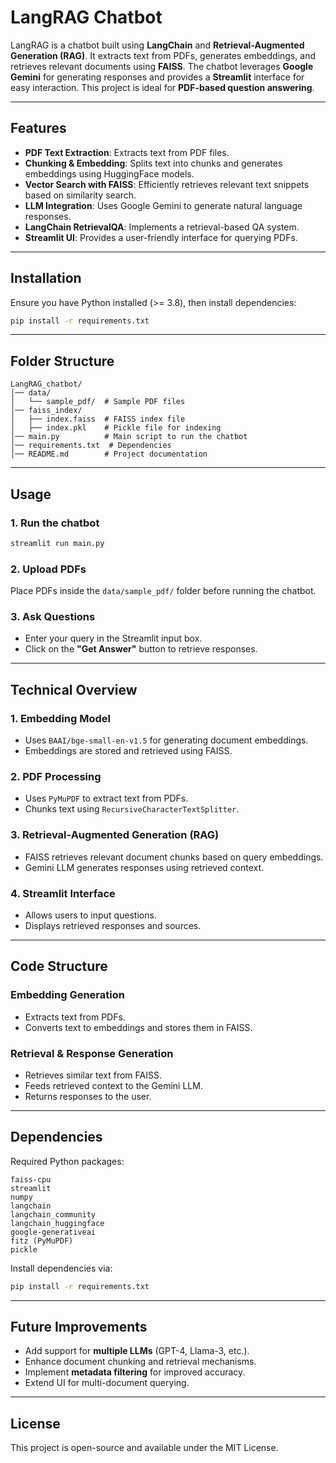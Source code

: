 # LangRAG Chatbot

LangRAG is a chatbot built using **LangChain** and **Retrieval-Augmented Generation (RAG)**. It extracts text from PDFs, generates embeddings, and retrieves relevant documents using **FAISS**. The chatbot leverages **Google Gemini** for generating responses and provides a **Streamlit** interface for easy interaction. This project is ideal for **PDF-based question answering**.

---

## Features

- **PDF Text Extraction**: Extracts text from PDF files.
- **Chunking & Embedding**: Splits text into chunks and generates embeddings using HuggingFace models.
- **Vector Search with FAISS**: Efficiently retrieves relevant text snippets based on similarity search.
- **LLM Integration**: Uses Google Gemini to generate natural language responses.
- **LangChain RetrievalQA**: Implements a retrieval-based QA system.
- **Streamlit UI**: Provides a user-friendly interface for querying PDFs.

---

## Installation

Ensure you have Python installed (>= 3.8), then install dependencies:

```sh
pip install -r requirements.txt
```

---

## Folder Structure

```
LangRAG_chatbot/
│── data/
│   └── sample_pdf/  # Sample PDF files
│── faiss_index/
│   ├── index.faiss  # FAISS index file
│   ├── index.pkl    # Pickle file for indexing
│── main.py          # Main script to run the chatbot
│── requirements.txt  # Dependencies
│── README.md        # Project documentation
```

---

## Usage

### 1. Run the chatbot

```sh
streamlit run main.py
```

### 2. Upload PDFs
Place PDFs inside the `data/sample_pdf/` folder before running the chatbot.

### 3. Ask Questions
- Enter your query in the Streamlit input box.
- Click on the **"Get Answer"** button to retrieve responses.

---

## Technical Overview

### 1. **Embedding Model**
- Uses `BAAI/bge-small-en-v1.5` for generating document embeddings.
- Embeddings are stored and retrieved using FAISS.

### 2. **PDF Processing**
- Uses `PyMuPDF` to extract text from PDFs.
- Chunks text using `RecursiveCharacterTextSplitter`.

### 3. **Retrieval-Augmented Generation (RAG)**
- FAISS retrieves relevant document chunks based on query embeddings.
- Gemini LLM generates responses using retrieved context.

### 4. **Streamlit Interface**
- Allows users to input questions.
- Displays retrieved responses and sources.

---

## Code Structure

### **Embedding Generation**
- Extracts text from PDFs.
- Converts text to embeddings and stores them in FAISS.

### **Retrieval & Response Generation**
- Retrieves similar text from FAISS.
- Feeds retrieved context to the Gemini LLM.
- Returns responses to the user.

---

## Dependencies

Required Python packages:

```
faiss-cpu
streamlit
numpy
langchain
langchain_community
langchain_huggingface
google-generativeai
fitz (PyMuPDF)
pickle
```

Install dependencies via:

```sh
pip install -r requirements.txt
```

---

## Future Improvements

- Add support for **multiple LLMs** (GPT-4, Llama-3, etc.).
- Enhance document chunking and retrieval mechanisms.
- Implement **metadata filtering** for improved accuracy.
- Extend UI for multi-document querying.

---

## License

This project is open-source and available under the MIT License.



